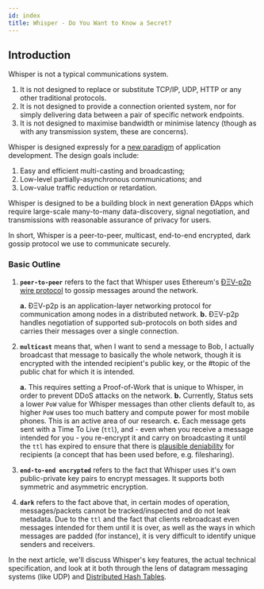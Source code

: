```yaml
---
id: index
title: Whisper - Do You Want to Know a Secret?
---
```


## Introduction

Whisper is not a typical communications system. 

1. It is not designed to replace or substitute TCP/IP, UDP, HTTP or any other traditional protocols. 
2. It is not designed to provide a connection oriented system, nor for simply delivering data between a pair of specific network endpoints. 
3. It is not designed to maximise bandwidth or minimise latency (though as with any transmission system, these are concerns).

Whisper is designed expressly for a [new paradigm](https://our.status.im/do-you-want-to-know-a-secret/) of application development. The design goals include: 
1. Easy and efficient multi-casting and broadcasting; 
2. Low-level partially-asynchronous communications; and 
3. Low-value traffic reduction or retardation. 

Whisper is designed to be a building block in next generation ÐApps which require large-scale many-to-many data-discovery, signal negotiation, and transmissions with reasonable assurance of privacy for users.

In short, Whisper is a peer-to-peer, multicast, end-to-end encrypted, dark gossip protocol we use to communicate securely.

### Basic Outline

1. **`peer-to-peer`** refers to the fact that Whisper uses Ethereum's [ÐΞV-p2p wire protocol](https://github.com/ethereum/devp2p/blob/master/devp2p.md) to gossip messages around the network.
    
    **a.** ÐΞV-p2p is an application-layer networking protocol for communication among nodes in a distributed network.
    **b.** ÐΞV-p2p handles negotiation of supported sub-protocols on both sides and carries their messages over a single connection.

2. **`multicast`** means that, when I want to send a message to Bob, I actually broadcast that message to basically the whole network, though it is encrypted with the intended recipient's public key, or the #topic of the public chat for which it is intended.

    **a.** This requires setting a Proof-of-Work that is unique to Whisper, in order to prevent DDoS attacks on the network. 
    **b.** Currently, Status sets a lower `PoW` value for Whisper messages than other clients default to, as higher `PoW` uses too much battery and compute power for most mobile phones. This is an active area of our research.
    **c.** Each message gets sent with a Time To Live (`ttl`), and - even when you receive a message intended for you - you re-encrypt it and carry on broadcasting it until the `ttl` has expired to ensure that there is [plausible deniability](https://en.wikipedia.org/wiki/Plausible_deniability#Freenet_file_sharing) for recipients (a concept that has been used before, e.g. filesharing). 

3. **`end-to-end encrypted`** refers to the fact that Whisper uses it's own public-private key pairs to encrypt messages. It supports both symmetric and asymmetric encryption.

4. **`dark`** refers to the fact above that, in certain modes of operation, messages/packets cannot be tracked/inspected and do not leak metadata. Due to the `ttl` and the fact that clients rebroadcast even messages intended for them until it is over, as well as the ways in which messages are padded (for instance), it is very difficult to identify unique senders and receivers.

In the next article, we'll discuss Whisper's key features, the actual technical specification, and look at it both through the lens of datagram messaging systems (like UDP) and [Distributed Hash Tables](https://en.wikipedia.org/wiki/Distributed_hash_table).